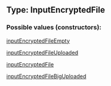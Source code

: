 ## Type: InputEncryptedFile  

### Possible values (constructors):

[inputEncryptedFileEmpty](../constructors/inputEncryptedFileEmpty.md)  

[inputEncryptedFileUploaded](../constructors/inputEncryptedFileUploaded.md)  

[inputEncryptedFile](../constructors/inputEncryptedFile.md)  

[inputEncryptedFileBigUploaded](../constructors/inputEncryptedFileBigUploaded.md)  


